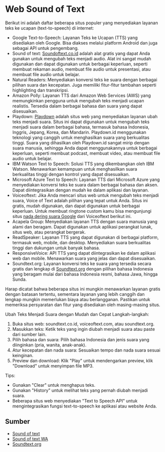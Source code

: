Web Sound of Text
===========

Berikut ini adalah daftar beberapa situs populer yang menyediakan layanan teks ke ucapan (text-to-speech) di internet:

- Google Text-to-Speech: Layanan Teks ke Ucapan (TTS) yang disediakan oleh Google. Bisa diakses melalui platform Android dan juga sebagai API untuk pengembang.
- Sound of text: [Soundoftext.co.id](https://www.soundoftext.co.id/) adalah alat gratis yang dapat Anda gunakan untuk mengubah teks menjadi audio. Alat ini sangat mudah digunakan dan dapat digunakan untuk berbagai keperluan, seperti membuat rekaman audio, membuat file audio untuk presentasi, atau membuat file audio untuk belajar.
- Natural Readers: Menyediakan konversi teks ke suara dengan berbagai pilihan suara dan kecepatan. Juga memiliki fitur-fitur tambahan seperti highlighting dan transkripsi.
- Amazon Polly: Layanan TTS dari Amazon Web Services (AWS) yang memungkinkan pengguna untuk mengubah teks menjadi ucapan realistis. Tersedia dalam berbagai bahasa dan suara yang dapat disesuaikan.
- Playdown: [Playdown](https://playdown.id/) adalah situs web yang menyediakan layanan ubah teks menjadi suara. Situs ini dapat digunakan untuk mengubah teks menjadi suara dalam berbagai bahasa, termasuk bahasa Indonesia, Inggris, Jepang, Korea, dan Mandarin. Playdown.id menggunakan teknologi yang canggih untuk menghasilkan suara yang berkualitas tinggi. Suara yang dihasilkan oleh Playdown.id sangat mirip dengan suara manusia, sehingga Anda dapat menggunakannya untuk berbagai keperluan, seperti membuat podcast, membuat video, atau membuat file audio untuk belajar.
- IBM Watson Text to Speech: Solusi TTS yang dikembangkan oleh IBM Watson. Menawarkan kemampuan untuk menghasilkan suara berkualitas tinggi dengan kontrol yang dapat disesuaikan.
- Microsoft Azure Text to Speech: Layanan TTS dari Microsoft Azure yang menyediakan konversi teks ke suara dalam berbagai bahasa dan aksen. Dapat diintegrasikan dengan mudah ke dalam aplikasi dan layanan.
- Voiceoftext: Jika Anda mencari situs web untuk mengubah teks menjadi suara, Voice of Text adalah pilihan yang tepat untuk Anda. Situs ini gratis, mudah digunakan, dan dapat digunakan untuk berbagai keperluan. Untuk membuat ringtone custom kamu bisa mengunjungi situs [nada dering suara Google](https://www.voiceoftext.com/p/sound-of-text-wa.html) dari Voiceoftext berikut ini.
- Acapela Group: Menyediakan layanan TTS dengan suara manusia yang alami dan beragam. Dapat digunakan untuk aplikasi perangkat lunak, situs web, atau perangkat bergerak.
- ReadSpeaker: Layanan TTS yang dapat digunakan di berbagai platform, termasuk web, mobile, dan desktop. Menyediakan suara berkualitas tinggi dan dukungan untuk banyak bahasa.
- ResponsiveVoice: API TTS yang dapat diintegrasikan ke dalam aplikasi web dan mobile. Menawarkan suara yang jelas dan dapat disesuaikan.
- Soundtext.org: Layanan konversi teks ke suara yang tersedia secara gratis dan lengkap di [Soundtext.org](https://soundtext.org/) dengan pilihan bahasa Indonesia yang beragam mulai dari bahasa Indonesia resmi, bahasa Jawa, hingga Sunda.

Harap dicatat bahwa beberapa situs ini mungkin menawarkan layanan gratis dengan batasan tertentu, sementara layanan yang lebih canggih dan lengkap mungkin memerlukan biaya atau berlangganan. Pastikan untuk memeriksa persyaratan dan fitur yang disediakan oleh masing-masing situs.

Ubah Teks Menjadi Suara dengan Mudah dan Cepat
Langkah-langkah:

1. Buka situs web: soundtext.co.id, voiceoftext.com, atau soundtext.org.
2. Masukkan teks: Ketik teks yang ingin diubah menjadi suara atau paste dari sumber lain.
3. Pilih bahasa dan suara: Pilih bahasa Indonesia dan jenis suara yang diinginkan (pria, wanita, anak-anak).
4. Atur kecepatan dan nada suara: Sesuaikan tempo dan nada suara sesuai keinginan.
5. Preview dan download: Klik "Play" untuk mendengarkan preview, klik "Download" untuk menyimpan file MP3.

Tips:

- Gunakan "Clear" untuk menghapus teks.
- Gunakan "History" untuk melihat teks yang pernah diubah menjadi suara.
- Beberapa situs web menyediakan "Text to Speech API" untuk mengintegrasikan fungsi text-to-speech ke aplikasi atau website Anda.

Sumber
---------------

- [Sound of text](https://www.teknotuf.com)
- [Sound of text WA](https://www.sebuahutas.com/sound-of-text/)
- [Soundtext.org](https://soundtext.org/)
